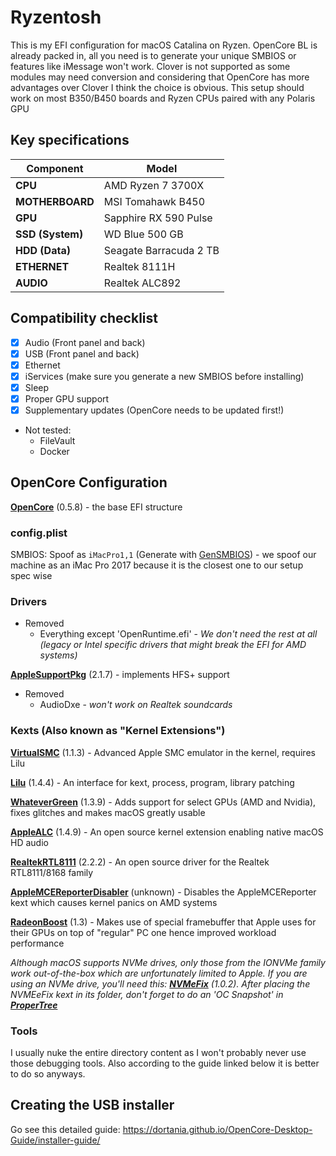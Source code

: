 # Ryzentosh

This is my EFI configuration for macOS Catalina on Ryzen. OpenCore BL is already packed in, all you need is to generate your unique SMBIOS or features like iMessage won't work.
Clover is not supported as some modules may need conversion and considering that OpenCore has more advantages over Clover I think the choice is obvious.
This setup should work on most B350/B450 boards and Ryzen CPUs paired with any Polaris GPU

## Key specifications

| Component | Model |
| --------- | ----- |
| **CPU** | AMD Ryzen 7 3700X |
| **MOTHERBOARD** | MSI Tomahawk B450 |
| **GPU** | Sapphire RX 590 Pulse |
| **SSD (System)** | WD Blue 500 GB |
| **HDD (Data)** | Seagate Barracuda 2 TB |
| **ETHERNET** | Realtek 8111H |
| **AUDIO** | Realtek ALC892 |

## Compatibility checklist
- [x] Audio (Front panel and back)
- [x] USB (Front panel and back)
- [x] Ethernet
- [x] iServices (make sure you generate a new SMBIOS before installing)
- [x] Sleep
- [x] Proper GPU support
- [x] Supplementary updates (OpenCore needs to be updated first!)

* Not tested:
   - FileVault
   - Docker

## OpenCore Configuration

**[OpenCore](https://github.com/acidanthera/OpenCorePkg.git)** (0.5.8) - the base EFI structure

### config.plist

SMBIOS: Spoof as `iMacPro1,1` (Generate with [GenSMBIOS](https://github.com/corpnewt/GenSMBIOS)) - we spoof our machine as an iMac Pro 2017 because it is the closest one to our setup spec wise

### Drivers

* Removed
   - Everything except 'OpenRuntime.efi' - _We don't need the rest at all (legacy or Intel specific drivers that might break the EFI for AMD systems)_

**[AppleSupportPkg](https://github.com/acidanthera/AppleSupportPkg)** (2.1.7) - implements HFS+ support
* Removed
   - AudioDxe - _won't work on Realtek soundcards_

### Kexts (Also known as "Kernel Extensions")

**[VirtualSMC](https://github.com/acidanthera/VirtualSMC)** (1.1.3) - Advanced Apple SMC emulator in the kernel, requires Lilu

**[Lilu](https://github.com/acidanthera/Lilu)** (1.4.4) - An interface for kext, process, program, library patching

**[WhateverGreen](https://github.com/acidanthera/WhateverGreen)** (1.3.9) - Adds support for select GPUs (AMD and Nvidia), fixes glitches and makes macOS greatly usable

**[AppleALC](https://github.com/acidanthera/AppleALC)** (1.4.9) - An open source kernel extension enabling native macOS HD audio

**[RealtekRTL8111](https://github.com/Mieze/RTL8111_driver_for_OS_X)** (2.2.2) - An open source driver for the Realtek RTL8111/8168 family

**[AppleMCEReporterDisabler](https://github.com/acidanthera/bugtracker/files/3703498/AppleMCEReporterDisabler.kext.zip)** (unknown) - Disables the AppleMCEReporter kext which causes kernel panics on AMD systems

**[RadeonBoost](https://egpu.io/forums/mac-setup/radeonboost-something-for-you-guys-to-try/)** (1.3) - Makes use of special framebuffer that Apple uses for their GPUs on top of "regular" PC one hence improved workload performance

_Although macOS supports NVMe drives, only those from the IONVMe family work out-of-the-box which are unfortunately limited to Apple. If you are using an NVMe drive, you'll need this: **[NVMeFix](https://github.com/acidanthera/NVMeFix)** (1.0.2).
After placing the NVMEeFix kext in its folder, don't forget to do an 'OC Snapshot' in **[ProperTree](https://github.com/corpnewt/ProperTree)**_

### Tools

I usually nuke the entire directory content as I won't probably never use those debugging tools.
Also according to the guide linked below it is better to do so anyways.

## Creating the USB installer

Go see this detailed guide: <https://dortania.github.io/OpenCore-Desktop-Guide/installer-guide/>
